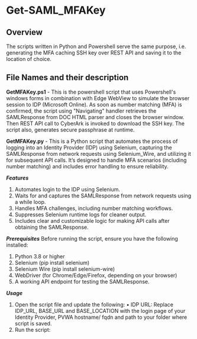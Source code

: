 #    Get-SAML_MFAKey

##    Overview
The scripts written in Python and Powershell serve the same purpose, i.e. generating the MFA caching SSH key over REST API and saving it to the location of choice.

##    File Names and their description

**GetMFAKey.ps1** - This is the powershell script that uses Powershell's windows forms in combination with Edge WebView to simulate the browser session to IDP (Microsoft Online). 
As soon as number matching (MFA) is confirmed, the script using "Navigating" handler retrieves the SAMLResponse from DOC HTML parser and closes the browser window. Then REST API call to CyberArk is invoked to download the SSH key. The script also, generates secure passphrase at runtime.

**GetMFAKey.py** - This is a Python script that automates the process of logging into an Identity Provider (IDP) using Selenium, capturing the SAMLResponse from network requests using Selenium_Wire, and utilizing it for subsequent API calls. It’s designed to handle MFA scenarios (including number matching) and includes error handling to ensure reliability.

***Features***
1. Automates login to the IDP using Selenium.
2. Waits for and captures the SAMLResponse from network requests using a while loop.
3. Handles MFA challenges, including number matching workflows.
4. Suppresses Selenium runtime logs for cleaner output.
5. Includes clear and customizable logic for making API calls after obtaining the SAMLResponse.

***Prerequisites***
Before running the script, ensure you have the following installed:
1. Python 3.8 or higher
2. Selenium (pip install selenium)
3. Selenium Wire (pip install selenium-wire)
4. WebDriver (for Chrome/Edge/Firefox, depending on your browser)
5. A working API endpoint for testing the SAMLResponse.

***Usage***
1. Open the script file and update the following:
• IDP URL: Replace IDP_URL, BASE_URL and BASE_LOCATION with the login page of your Identity Provider, PVWA hostname/ fqdn and path to your folder where script is saved.
2. Run the script:
